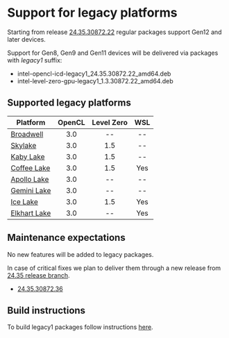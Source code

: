 <!---

Copyright (C) 2024-2025 Intel Corporation

SPDX-License-Identifier: MIT

-->

# Support for legacy platforms

Starting from release [24.35.30872.22](https://github.com/intel/compute-runtime/releases/tag/24.35.30872.22) regular packages support Gen12 and later devices.

Support for Gen8, Gen9 and Gen11 devices will be delivered via packages with _legacy1_ suffix:
- intel-opencl-icd-legacy1_24.35.30872.22_amd64.deb
- intel-level-zero-gpu-legacy1_1.3.30872.22_amd64.deb

## Supported legacy platforms

|Platform|OpenCL|Level Zero|WSL
|--------|:----:|:--------:|:----:|
[Broadwell](https://ark.intel.com/content/www/us/en/ark/products/codename/38530/broadwell.html) | 3.0 | -- | --
[Skylake](https://ark.intel.com/content/www/us/en/ark/products/codename/37572/skylake.html) | 3.0 | 1.5 | --
[Kaby Lake](https://ark.intel.com/content/www/us/en/ark/products/codename/82879/kaby-lake.html) |  3.0 | 1.5 | --
[Coffee Lake](https://ark.intel.com/content/www/us/en/ark/products/codename/97787/coffee-lake.html) |  3.0 | 1.5 | Yes
[Apollo Lake](https://ark.intel.com/content/www/us/en/ark/products/codename/80644/apollo-lake.html) | 3.0 | -- | --
[Gemini Lake](https://ark.intel.com/content/www/us/en/ark/products/codename/83915/gemini-lake.html) | 3.0 | -- | --
[Ice Lake](https://ark.intel.com/content/www/us/en/ark/products/codename/74979/ice-lake.html) |  3.0 | 1.5 | Yes
[Elkhart Lake](https://ark.intel.com/content/www/us/en/ark/products/codename/128825/elkhart-lake.html) | 3.0 | -- | Yes

## Maintenance expectations

No new features will be added to legacy packages.

In case of critical fixes we plan to deliver them through a new release from [24.35 release branch](https://github.com/intel/compute-runtime/tree/releases/24.35).
- [24.35.30872.36](https://github.com/intel/compute-runtime/releases/tag/24.35.30872.36)

## Build instructions

To build legacy1 packages follow instructions [here](BUILD.md#optional---building-neo-with-support-for-gen8-gen9-and-gen11-devices).

